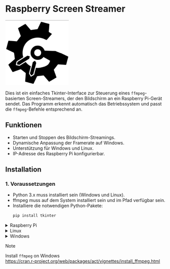 # Raspberry Screen Streamer

<img src="tag-logo.png" width="200" />

Dies ist ein einfaches Tkinter-Interface zur Steuerung eines `ffmpeg`-basierten Screen-Streamers, der den Bildschirm an ein Raspberry Pi-Gerät sendet. Das Programm erkennt automatisch das Betriebssystem und passt die `ffmpeg`-Befehle entsprechend an.

## Funktionen
- Starten und Stoppen des Bildschirm-Streamings.
- Dynamische Anpassung der Framerate auf Windows.
- Unterstützung für Windows und Linux.
- IP-Adresse des Raspberry Pi konfigurierbar.

## Installation

### 1. Voraussetzungen

- Python 3.x muss installiert sein (Windows und Linux).
- ffmpeg muss auf dem System installiert sein und im Pfad verfügbar sein.
- Installiere die notwendigen Python-Pakete:
  ```bash
  pip install tkinter

<details>

<summary>Raspberry Pi</summary>

## This page is in work


* #### The executable file is located in the `dist` folder
</details>

<details>

<summary>Linux</summary>

## Installation

### 1. Clone Repository
```bash
git clone https://github.com/MagicRaven23/TAG-Screen
cd TAG-Screen
```
### 2. Install ffmpeg
```bash 
sudo apt install ffmpeg
```
### 3. Start Programm
```bash
python3 Raspberry-screen.py
```
### 4. Executable File
* #### Install pyinstaller
  ```bash
  pip install pyinstaller
  ```
* #### Create Executable File
  ```bash
  pyinstaller --onefile --windowed --icon=logo.ico code/Screen-Streamer.py
  ```
* #### The executable file is located in the `dist` folder
</details>

<details>

<summary>Windows</summary>

## Installation

### 1. Clone Repository
```bash
git clone https://github.com/MagicRaven23/TAG-Screen
cd TAG-Screen
```
### 2. Start Programm
```bash
python3 Raspberry-screen.py
```
### 3. Executable File
* #### Install pyinstaller
  ```bash
  pip install pyinstaller
  ```
* #### Create Executable File
  ```bash
  pyinstaller --onefile --windowed --icon=logo.ico code/Screen-Streamer.py
  ```
* #### The executable file is located in the `dist` folder
</details>

> [!NOTE]
> Install `ffmpeg` on Windows </br>
> https://cran.r-project.org/web/packages/act/vignettes/install_ffmpeg.html
